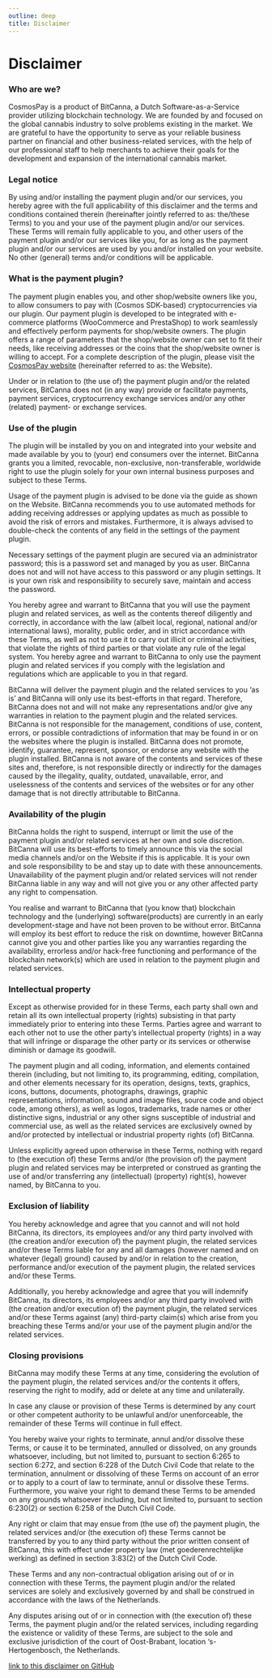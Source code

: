 ```yaml
---
outline: deep
title: Disclaimer
---
```

# Disclaimer

### Who are we? 
CosmosPay is a product of BitCanna, a Dutch Software-as-a-Service provider utilizing blockchain technology. We are founded by and focused on the global cannabis industry to solve problems existing in the market. We are grateful to have the opportunity to serve as your reliable business partner on financial and other business-related services, with the help of our professional staff to help merchants to achieve their goals for the development and expansion of the international cannabis market. 

### Legal notice 
By using and/or installing the payment plugin and/or our services, you hereby agree with the full applicability of this disclaimer and the terms and conditions contained therein (hereinafter jointly referred to as: the/these Terms) to you and your use of the payment plugin and/or our services. These Terms will remain fully applicable to you, and other users of the payment plugin and/or our services like you, for as long as the payment plugin and/or our services are used by you and/or installed on your website. No other (general) terms and/or conditions will be applicable.

### What is the payment plugin? 
The payment plugin enables you, and other shop/website owners like you, to allow consumers to pay with (Cosmos SDK-based) cryptocurrencies via our plugin. Our payment plugin is developed to be integrated with e-commerce platforms (WooCommerce and PrestaShop) to work seamlessly and effectively perform payments for shop/website owners. The plugin offers a range of parameters that the shop/website owner can set to fit their needs, like receiving addresses or the coins that the shop/website owner is willing to accept. For a complete description of the plugin, please visit the [CosmosPay website](https://www.cosmos-pay.com/) (hereinafter referred to as: the Website). 

Under or in relation to (the use of) the payment plugin and/or the related services, BitCanna does not (in any way) provide or facilitate payments, payment services, cryptocurrency exchange services and/or any other (related) payment- or exchange services. 

### Use of the plugin 
The plugin will be installed by you on and integrated into your website and made available by you to (your) end consumers over the internet. BitCanna grants you a limited, revocable, non-exclusive, non-transferable, worldwide right to use the plugin solely for your own internal business purposes and subject to these Terms.

Usage of the payment plugin is advised to be done via the guide as shown on the Website. BitCanna recommends you to use automated methods for adding receiving addresses or applying updates as much as possible to avoid the risk of errors and mistakes. Furthermore, it is always advised to double-check the contents of any field in the settings of the payment plugin.

Necessary settings of the payment plugin are secured via an administrator password; this is a password set and managed by you as user. BitCanna does not and will not have access to this password or any plugin settings. It is your own risk and responsibility to securely save, maintain and access the password.

You hereby agree and warrant to BitCanna that you will use the payment plugin and related services, as well as the contents thereof diligently and correctly, in accordance with the law (albeit local, regional, national and/or international laws), morality, public order, and in strict accordance with these Terms, as well as not to use it to carry out illicit or criminal activities, that violate the rights of third parties or that violate any rule of the legal system. You hereby agree and warrant to BitCanna to only use the payment plugin and related services if you comply with the legislation and regulations which are applicable to you in that regard.

BitCanna will deliver the payment plugin and the related services to you ‘as is’ and BitCanna will only use its best-efforts in that regard. Therefore, BitCanna does not and will not make any representations and/or give any warranties in relation to the payment plugin and the related services. BitCanna is not responsible for the management, conditions of use, content, errors, or possible contradictions of information that may be found in or on the websites where the plugin is installed. BitCanna does not promote, identify, guarantee, represent, sponsor, or endorse any website with the plugin installed. BitCanna is not aware of the contents and services of these sites and, therefore, is not responsible directly or indirectly for the damages caused by the illegality, quality, outdated, unavailable, error, and uselessness of the contents and services of the websites or for any other damage that is not directly attributable to BitCanna.

### Availability of the plugin 
BitCanna holds the right to suspend, interrupt or limit the use of the payment plugin and/or related services at her own and sole discretion. BitCanna will use its best-efforts to timely announce this via the social media channels and/or on the Website if this is applicable. It is your own and sole responsibility to be and stay up to date with these announcements. Unavailability of the payment plugin and/or related services will not render BitCanna liable in any way and will not give you or any other affected party any right to compensation.

You realise and warrant to BitCanna that (you know that) blockchain technology and the (underlying) software(products) are currently in an early development-stage and have not been proven to be without error. BitCanna will employ its best effort to reduce the risk on downtime, however BitCanna cannot give you and other parties like you any warranties regarding the availability, errorless and/or hack-free functioning and performance of the blockchain network(s) which are used in relation to the payment plugin and related services.

### Intellectual property
Except as otherwise provided for in these Terms, each party shall own and retain all its own intellectual property (rights) subsisting in that party immediately prior to entering into these Terms. Parties agree and warrant to each other not to use the other party’s intellectual property (rights) in a way that will infringe or disparage the other party or its services or otherwise diminish or damage its goodwill.

The payment plugin and all coding, information, and elements contained therein (including, but not limiting to, its programming, editing, compilation, and other elements necessary for its operation, designs, texts, graphics, icons, buttons, documents, photographs, drawings, graphic representations, information, sound and image files, source code and object code, among others), as well as logos, trademarks, trade names or other distinctive signs, industrial or any other signs susceptible of industrial and commercial use, as well as the related services are exclusively owned by and/or protected by intellectual or industrial property rights (of) BitCanna.

Unless explicitly agreed upon otherwise in these Terms, nothing with regard to (the execution of) these Terms and/or (the provision of) the payment plugin and related services may be interpreted or construed as granting the use of and/or transferring any (intellectual) (property) right(s), however named, by BitCanna to you.

### Exclusion of liability
You hereby acknowledge and agree that you cannot and will not hold BitCanna, its directors, its employees and/or any third party involved with (the creation and/or execution of) the payment plugin, the related services and/or these Terms liable for any and all damages (however named and on whatever (legal) ground) caused by and/or in relation to the creation, performance and/or execution of the payment plugin, the related services and/or these Terms.

Additionally, you hereby acknowledge and agree that you will indemnify BitCanna, its directors, its employees and/or any third party involved with (the creation and/or execution of) the payment plugin, the related services and/or these Terms against (any) third-party claim(s) which arise from you breaching these Terms and/or your use of the payment plugin and/or the related services.

### Closing provisions
BitCanna may modify these Terms at any time, considering the evolution of the payment plugin, the related services and/or the contents it offers, reserving the right to modify, add or delete at any time and unilaterally.

In case any clause or provision of these Terms is determined by any court or other competent authority to be unlawful and/or unenforceable, the remainder of these Terms will continue in full effect.

You hereby waive your rights to terminate, annul and/or dissolve these Terms, or cause it to be terminated, annulled or dissolved, on any grounds whatsoever, including, but not limited to, pursuant to section 6:265 to section 6:272, and section 6:228 of the Dutch Civil Code that relate to the termination, annulment or dissolving of these Terms on account of an error or to apply to a court of law to terminate, annul or dissolve these Terms. Furthermore, you waive your right to demand these Terms to be amended on any grounds whatsoever including, but not limited to, pursuant to section 6:230(2) or section 6:258 of the Dutch Civil Code.

Any right or claim that may ensue from (the use of) the payment plugin, the related services and/or (the execution of) these Terms cannot be transferred by you to any third party without the prior written consent of BitCanna, this with effect under property law (met goederenrechtelijke werking) as defined in section 3:83(2) of the Dutch Civil Code.

These Terms and any non-contractual obligation arising out of or in connection with these Terms, the payment plugin and/or the related services are solely and exclusively governed by and shall be construed in accordance with the laws of the Netherlands.

Any disputes arising out of or in connection with (the execution of) these Terms, the payment plugin and/or the related services, including regarding the existence or validity of these Terms, are subject to the sole and exclusive jurisdiction of the court of Oost-Brabant, location ‘s-Hertogenbosch, the Netherlands.

[link to this disclaimer on GitHub](https://github.com/BitCannaGlobal/cosmospay-api/blob/main/disclaimer.txt)